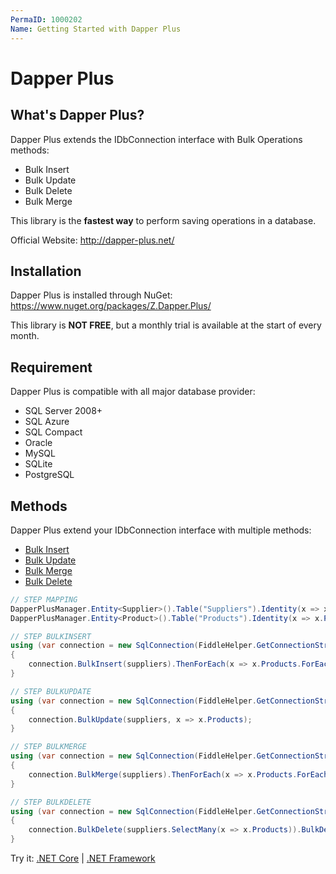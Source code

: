 ```yaml
---
PermaID: 1000202
Name: Getting Started with Dapper Plus
---
```


# Dapper Plus

## What's Dapper Plus?
Dapper Plus extends the IDbConnection interface with Bulk Operations methods:

- Bulk Insert
- Bulk Update
- Bulk Delete
- Bulk Merge

This library is the **fastest way** to perform saving operations in a database.

Official Website: <a href="http://dapper-plus.net/" target="_blank">http://dapper-plus.net/</a>

## Installation
Dapper Plus is installed through NuGet: <a href="https://www.nuget.org/packages/Z.Dapper.Plus/" target="_blank">https://www.nuget.org/packages/Z.Dapper.Plus/</a>

This library is **NOT FREE**, but a monthly trial is available at the start of every month.

## Requirement
Dapper Plus is compatible with all major database provider:

- SQL Server 2008+
- SQL Azure
- SQL Compact
- Oracle
- MySQL
- SQLite
- PostgreSQL

## Methods
Dapper Plus extend your IDbConnection interface with multiple methods:

- [Bulk Insert](/bulk-insert)
- [Bulk Update](/bulk-update)
- [Bulk Merge](/bulk-merge)
- [Bulk Delete](/bulk-delete)

```csharp
// STEP MAPPING
DapperPlusManager.Entity<Supplier>().Table("Suppliers").Identity(x => x.SupplierID);
DapperPlusManager.Entity<Product>().Table("Products").Identity(x => x.ProductID);

// STEP BULKINSERT
using (var connection = new SqlConnection(FiddleHelper.GetConnectionStringSqlServerW3Schools()))
{
    connection.BulkInsert(suppliers).ThenForEach(x => x.Products.ForEach(y => y.SupplierID =  x.SupplierID)).ThenBulkInsert(x => x.Products);
}

// STEP BULKUPDATE
using (var connection = new SqlConnection(FiddleHelper.GetConnectionStringSqlServerW3Schools()))
{
    connection.BulkUpdate(suppliers, x => x.Products);
}

// STEP BULKMERGE
using (var connection = new SqlConnection(FiddleHelper.GetConnectionStringSqlServerW3Schools()))
{
    connection.BulkMerge(suppliers).ThenForEach(x => x.Products.ForEach(y => y.SupplierID =  x.SupplierID)).ThenBulkMerge(x => x.Products);
}

// STEP BULKDELETE
using (var connection = new SqlConnection(FiddleHelper.GetConnectionStringSqlServerW3Schools()))
{
    connection.BulkDelete(suppliers.SelectMany(x => x.Products)).BulkDelete(suppliers);
}
```
Try it: [.NET Core](https://dotnetfiddle.net/CPzM2X) | [.NET Framework](https://dotnetfiddle.net/dbMVfr)
